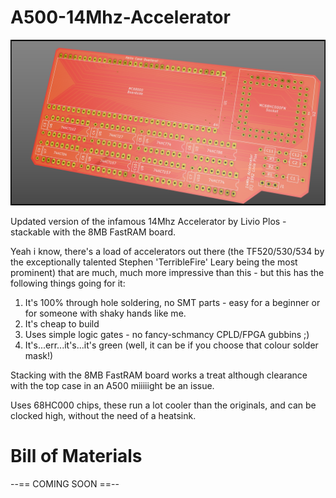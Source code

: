 # A500-14Mhz-Accelerator
![A500 14Mhz Accelerator](A500%2014Mhz%20Accelerator%20Orth2.png?raw=true "A500 14Mhz Accelerator")

Updated version of the infamous 14Mhz Accelerator by Livio Plos - stackable with the 8MB FastRAM board. 

Yeah i know, there's a load of accelerators out there (the TF520/530/534 by the exceptionally talented Stephen 'TerribleFire' Leary being the most prominent) that are much, much more impressive than this - but this has the following things going for it:

1) It's 100% through hole soldering, no SMT parts - easy for a beginner or for someone with shaky hands like me.
2) It's cheap to build
3) Uses simple logic gates - no fancy-schmancy CPLD/FPGA gubbins ;)
4) It's...err...it's...it's green (well, it can be if you choose that colour solder mask!)

Stacking with the 8MB FastRAM board works a treat although clearance with the top case in an A500 miiiiight be an issue. 

Uses 68HC000 chips, these run a lot cooler than the originals, and can be clocked high, without the need of a heatsink.

# Bill of Materials

--== COMING SOON ==--
